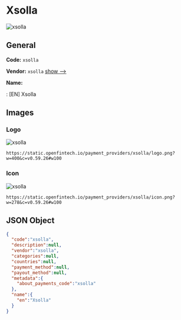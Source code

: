 
# Xsolla 
![xsolla](https://static.openfintech.io/payment_providers/xsolla/logo.png?w=400&c=v0.59.26#w100)  

## General 
 
**Code:** `xsolla` 
 
**Vendor:** `xsolla` [show -->](/vendors/xsolla/) 
 
**Name:** 
 
:	[EN] Xsolla 
 

## Images 

### Logo 
 
![xsolla](https://static.openfintech.io/payment_providers/xsolla/logo.png?w=400&c=v0.59.26#w100)  

```
https://static.openfintech.io/payment_providers/xsolla/logo.png?w=400&c=v0.59.26#w100
```  

### Icon 
 
![xsolla](https://static.openfintech.io/payment_providers/xsolla/icon.png?w=278&c=v0.59.26#w100)  

```
https://static.openfintech.io/payment_providers/xsolla/icon.png?w=278&c=v0.59.26#w100
```  

## JSON Object 

```json
{
  "code":"xsolla",
  "description":null,
  "vendor":"xsolla",
  "categories":null,
  "countries":null,
  "payment_method":null,
  "payout_method":null,
  "metadata":{
    "about_payments_code":"xsolla"
  },
  "name":{
    "en":"Xsolla"
  }
}
```  
